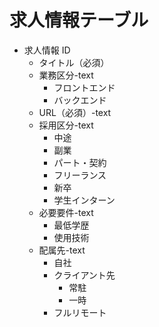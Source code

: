 # 求人情報テーブル

- 求人情報 ID
  - タイトル（必須）
  - 業務区分-text
    - フロントエンド
    - バックエンド
  - URL（必須）-text
  - 採用区分-text
    - 中途
    - 副業
    - パート・契約
    - フリーランス
    - 新卒
    - 学生インターン
  - 必要要件-text
    - 最低学歴
    - 使用技術
  - 配属先-text
    - 自社
    - クライアント先
      - 常駐
      - 一時
    - フルリモート
